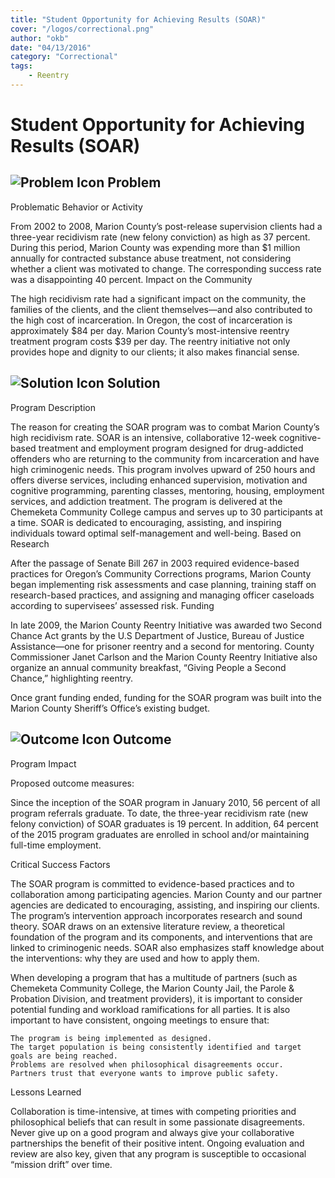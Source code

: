 ```yaml
---
title: "Student Opportunity for Achieving Results (SOAR)"
cover: "/logos/correctional.png"
author: "okb"
date: "04/13/2016"
category: "Correctional"
tags:
    - Reentry
---
```


# Student Opportunity for Achieving Results (SOAR)

## ![Problem Icon](https://github.com/google/material-design-icons/raw/master/alert/1x_web/ic_error_outline_black_48dp.png "Problem") Problem

Problematic Behavior or Activity

From 2002 to 2008, Marion County’s post-release supervision clients had a three-year recidivism rate (new felony conviction) as high as 37 percent. During this period, Marion County was expending more than $1 million annually for contracted substance abuse treatment, not considering whether a client was motivated to change. The corresponding success rate was a disappointing 40 percent.
Impact on the Community

The high recidivism rate had a significant impact on the community, the families of the clients, and the client themselves—and also contributed to the high cost of incarceration. In Oregon, the cost of incarceration is approximately $84 per day. Marion County’s most-intensive reentry treatment program costs $39 per day. The reentry initiative not only provides hope and dignity to our clients; it also makes financial sense.

## ![Solution Icon](https://github.com/google/material-design-icons/raw/master/action/1x_web/ic_lightbulb_outline_black_48dp.png "Solution") Solution

Program Description

The reason for creating the SOAR program was to combat Marion County’s high recidivism rate. SOAR is an intensive, collaborative 12-week cognitive-based treatment and employment program designed for drug-addicted offenders who are returning to the community from incarceration and have high criminogenic needs. This program involves upward of 250 hours and offers diverse services, including enhanced supervision, motivation and cognitive programming, parenting classes, mentoring, housing, employment services, and addiction treatment. The program is delivered at the Chemeketa Community College campus and serves up to 30 participants at a time. SOAR is dedicated to encouraging, assisting, and inspiring individuals toward optimal self-management and well-being.
Based on Research

After the passage of Senate Bill 267 in 2003 required evidence-based practices for Oregon’s Community Corrections programs, Marion County began implementing risk assessments and case planning, training staff on research-based practices, and assigning and managing officer caseloads according to supervisees’ assessed risk.
Funding

In late 2009, the Marion County Reentry Initiative was awarded two Second Chance Act grants by the U.S Department of Justice, Bureau of Justice Assistance—one for prisoner reentry and a second for mentoring.
County Commissioner Janet Carlson and the Marion County Reentry Initiative also organize an annual community breakfast, “Giving People a Second Chance,” highlighting reentry.

Once grant funding ended, funding for the SOAR program was built into the Marion County Sheriff’s Office’s existing budget.

## ![Outcome Icon](https://github.com/google/material-design-icons/raw/master/action/1x_web/ic_view_list_black_48dp.png "Outcome") Outcome

Program Impact

Proposed outcome measures:

Since the inception of the SOAR program in January 2010, 56 percent of all program referrals graduate. To date, the three-year recidivism rate (new felony conviction) of SOAR graduates is 19 percent. In addition, 64 percent of the 2015 program graduates are enrolled in school and/or maintaining full-time employment.

Critical Success Factors

The SOAR program is committed to evidence-based practices and to collaboration among participating agencies. Marion County and our partner agencies are dedicated to encouraging, assisting, and inspiring our clients. The program’s intervention approach incorporates research and sound theory. SOAR draws on an extensive literature review, a theoretical foundation of the program and its components, and interventions that are linked to criminogenic needs. SOAR also emphasizes staff knowledge about the interventions: why they are used and how to apply them.

When developing a program that has a multitude of partners (such as Chemeketa Community College, the Marion County Jail, the Parole & Probation Division, and treatment providers), it is important to consider potential funding and workload ramifications for all parties. It is also important to have consistent, ongoing meetings to ensure that:

    The program is being implemented as designed.
    The target population is being consistently identified and target goals are being reached.
    Problems are resolved when philosophical disagreements occur.
    Partners trust that everyone wants to improve public safety.

Lessons Learned

Collaboration is time-intensive, at times with competing priorities and philosophical beliefs that can result in some passionate disagreements. Never give up on a good program and always give your collaborative partnerships the benefit of their positive intent. Ongoing evaluation and review are also key, given that any program is susceptible to occasional “mission drift” over time.
